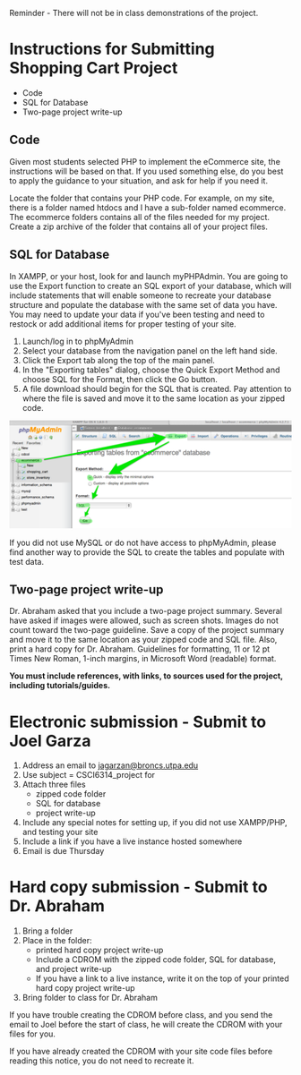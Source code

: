Reminder - There will not be in class demonstrations of the project.

# Instructions for Submitting Shopping Cart Project

* Code
* SQL for Database
* Two-page project write-up

## Code

Given most students selected PHP to implement the eCommerce site, the instructions will be based on that. If you used something else, do you best to apply the guidance to your situation, and ask for help if you need it.

Locate the folder that contains your PHP code. For example, on my site, there is a folder named htdocs and I have a sub-folder named ecommerce. The ecommerce folders contains all of the files needed for my project. Create a zip archive of the folder that contains all of your project files. 

## SQL for Database

In XAMPP, or your host, look for and launch myPHPAdmin. You are going to use the Export function to create an SQL export of your database, which will include statements that will enable someone to recreate your database structure and populate the database with the same set of data you have. You may need to update your data if you've been testing and need to restock or add additional items for proper testing of your site.

1. Launch/log in to phpMyAdmin
2. Select your database from the navigation panel on the left hand side.
3. Click the Export tab along the top of the main panel.
4. In the "Exporting tables" dialog, choose the Quick Export Method and choose SQL for the Format, then click the Go button.
5. A file download should begin for the SQL that is created. Pay attention to where the file is saved and move it to the same location as your zipped code.

![screenshot](phpmyadminexport.png)

If you did not use MySQL or do not have access to phpMyAdmin, please find another way to provide the SQL to create the tables and populate with test data.

## Two-page project write-up

Dr. Abraham asked that you include a two-page project summary. Several have asked if images were allowed, such as screen shots. Images do not count toward the two-page guideline. Save a copy of the project summary and move it to the same location as your zipped code and SQL file. Also, print a hard copy for Dr. Abraham. Guidelines for formatting, 11 or 12 pt Times New Roman, 1-inch margins, in Microsoft Word (readable) format.

__You must include references, with links, to sources used for the project, including tutorials/guides.__

# Electronic submission - Submit to Joel Garza

1. Address an email to jagarzan@broncs.utpa.edu
2. Use subject = CSCI6314_project for <your full name>
3. Attach three files
    * zipped code folder
    * SQL for database
    * project write-up
4. Include any special notes for setting up, if you did not use XAMPP/PHP, and testing your site
5. Include a link if you have a live instance hosted somewhere
6. Email is due Thursday

# Hard copy submission - Submit to Dr. Abraham

1. Bring a folder
2. Place in the folder:
    * printed hard copy project write-up
    * Include a CDROM with the zipped code folder, SQL for database, and project write-up
    * If you have a link to a live instance, write it on the top of your printed hard copy project write-up
3. Bring folder to class for Dr. Abraham

If you have trouble creating the CDROM before class, and you send the email to Joel before the start of class, he will create the CDROM with your files for you.

If you have already created the CDROM with your site code files before reading this notice, you do not need to recreate it.
